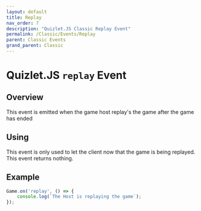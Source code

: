 ```yaml
---
layout: default
title: Replay
nav_order: 7
description: "Quizlet.JS Classic Replay Event"
permalink: /Classic/Events/Replay
parent: Classic Events
grand_parent: Classic
---
```


# Quizlet.JS `replay` Event

## Overview
This event is emitted when the game host replay's the game after the game has ended

## Using
This event is only used to let the client now that the game is being replayed. This event returns nothing.

## Example
```js
Game.on('replay', () => {
    console.log(`The Host is replaying the game`);
});
```
